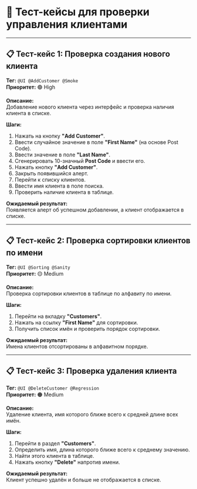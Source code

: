 # 🧪 Тест-кейсы для проверки управления клиентами

---

## 📋 Тест-кейс 1: Проверка создания нового клиента

**Тег:** `@UI @AddCustomer @Smoke`  
**Приоритет:** 🟢 High

**Описание:**  
Добавление нового клиента через интерфейс и проверка наличия клиента в списке.

**Шаги:**
1. Нажать на кнопку **"Add Customer"**.
2. Ввести случайное значение в поле **"First Name"** (на основе Post Code).
3. Ввести значение в поле **"Last Name"**.
4. Сгенерировать 10-значный **Post Code** и ввести его.
5. Нажать кнопку **"Add Customer"**.
6. Закрыть появившийся алерт.
7. Перейти к списку клиентов.
8. Ввести имя клиента в поле поиска.
9. Проверить наличие клиента в таблице.

**Ожидаемый результат:**  
Появляется алерт об успешном добавлении, а клиент отображается в списке.

---

## 📋 Тест-кейс 2: Проверка сортировки клиентов по имени

**Тег:** `@UI @Sorting @Sanity`  
**Приоритет:** 🟡 Medium

**Описание:**  
Проверка сортировки клиентов в таблице по алфавиту по имени.

**Шаги:**
1. Перейти на вкладку **"Customers"**.
2. Нажать на ссылку **"First Name"** для сортировки.
3. Получить список имён и проверить порядок сортировки.

**Ожидаемый результат:**  
Имена клиентов отсортированы в алфавитном порядке.

---

## 📋 Тест-кейс 3: Проверка удаления клиента

**Тег:** `@UI @DeleteCustomer @Regression`  
**Приоритет:** 🟠 Medium

**Описание:**  
Удаление клиента, имя которого ближе всего к средней длине всех имён.

**Шаги:**
1. Перейти в раздел **"Customers"**.
2. Определить имя, длина которого ближе всего к среднему значению.
3. Найти этого клиента в таблице.
4. Нажать кнопку **"Delete"** напротив имени.

**Ожидаемый результат:**  
Клиент успешно удалён и больше не отображается в списке.